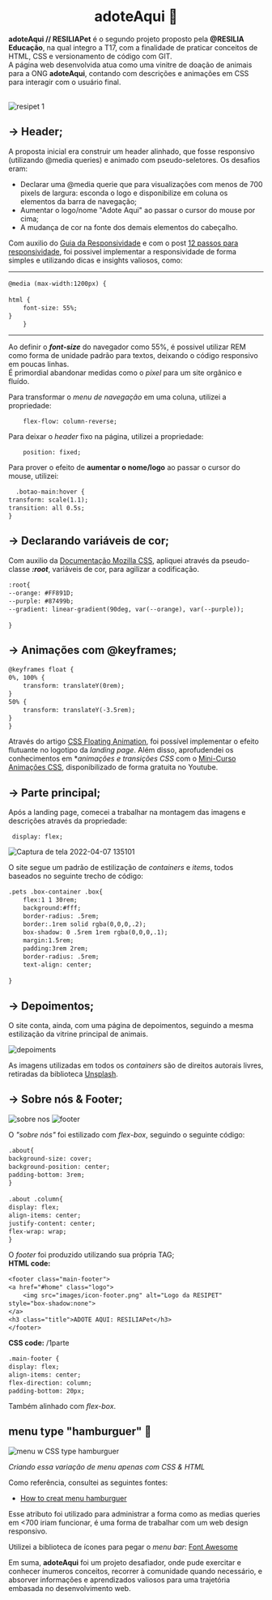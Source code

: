 <h1 align="center">adoteAqui 🐾</h1>

**adoteAqui // RESILIAPet** é o segundo projeto proposto pela **@RESILIA Educação**, na qual integro a T17, com a finalidade de praticar conceitos de HTML, CSS e versionamento de código com GIT. <br>
A página web desenvolvida atua como uma vinitre de doação de animais para a ONG **adoteAqui**, contando com descrições e animações em CSS para interagir com o usuário final. 
<br>
<br>

![resipet 1](https://user-images.githubusercontent.com/101408372/162243230-bfba693e-7820-4d79-a3e4-ca6372291ec3.png)

## → **Header;** <br>
A proposta inicial era construir um header alinhado, que fosse responsivo (utilizando @media queries) e animado com pseudo-seletores. Os desafios eram: <br> 
- Declarar uma @media querie que para visualizações com menos de 700 pixels de largura: esconda o logo e disponibilize em coluna os elementos da barra de navegação;
- Aumentar o logo/nome "Adote Aqui" ao passar o cursor do mouse por cima;
- A mudança de cor na fonte dos demais elementos do cabeçalho.

Com auxilio do [Guia da Responsividade](https://kinsta.com/pt/blog/design-responsivo-web/) e com o post [12 passos para responsividade](https://www.linkedin.com/feed/update/urn:li:activity:6916716250224046081/), foi possivel implementar a responsividade de forma simples e utilizando dicas e insights valiosos, como: 
<hr>

    @media (max-width:1200px) {

    html {
        font-size: 55%;
    }
        }
<hr>

Ao definir o ***font-size*** do navegador como 55%, é possivel utilizar REM como forma de unidade padrão para textos, deixando o código responsivo em poucas linhas.  <br>
É primordial abandonar medidas como o *pixel* para um site orgânico e fluído. <br>

Para transformar o *menu de navegação* em uma coluna, utilizei a propriedade: <br>
 
        flex-flow: column-reverse; 

Para deixar o *header* fixo na página, utilizei a propriedade: <br>

        position: fixed; 


Para prover o efeito de **aumentar o nome/logo** ao passar o cursor do mouse, utilizei: 

      .botao-main:hover {
    transform: scale(1.1);
    transition: all 0.5s;
    } 
   
## → **Declarando variáveis de cor;** <br>

Com auxilio da [Documentação Mozilla CSS](https://developer.mozilla.org/pt-BR/docs/Web/CSS/Using_CSS_custom_properties), apliquei através da pseudo-classe ***:root***, variáveis de cor, para agilizar a codificação. 

    :root{ 
    --orange: #FF891D;
    --purple: #87499b;
    --gradient: linear-gradient(90deg, var(--orange), var(--purple));
        
    }

## → **Animações com @keyframes;**

    @keyframes float {
    0%, 100% {
        transform: translateY(0rem);
    }
    50% {
        transform: translateY(-3.5rem);
    }
    }

Através do artigo [CSS Floating Animation](https://www.geeksforgeeks.org/css-floating-animation/), foi possível implementar o efeito flutuante no logotipo da *landing page*. Além disso, aprofudendei os conhecimentos em **animações e transições CSS* com o [Mini-Curso Animações CSS](https://www.youtube.com/watch?v=eTELLTacg-8&t=68s), disponibilizado de forma gratuita no Youtube. 

## → **Parte principal;** <br>
Após a landing page, comecei a trabalhar na montagem das imagens e descrições através da propriedade: <br>
 
     display: flex;


![Captura de tela 2022-04-07 135101](https://user-images.githubusercontent.com/101408372/162256080-c2ddada4-f41c-4ae5-8e4f-246afe737bcf.png)

O site segue um padrão de estilização de *containers* e *items*, todos baseados no seguinte trecho de código: 

    .pets .box-container .box{
        flex:1 1 30rem;
        background:#fff;
        border-radius: .5rem;
        border:.1rem solid rgba(0,0,0,.2);
        box-shadow: 0 .5rem 1rem rgba(0,0,0,.1);
        margin:1.5rem;
        padding:3rem 2rem;
        border-radius: .5rem;
        text-align: center;

    }
    
 ## → **Depoimentos;** 
O site conta, ainda, com uma página de depoimentos, seguindo a mesma estilização da vitrine principal de animais. 


  ![depoiments](https://user-images.githubusercontent.com/101408372/162257460-e4e07689-6499-4aa6-9a92-e381d1f9830b.png)

As imagens utilizadas em todos os *containers* são de direitos autorais livres, retiradas da biblioteca [Unsplash](https://unsplash.com/). 

## → **Sobre nós & Footer**; 

![sobre nos](https://user-images.githubusercontent.com/101408372/162258886-27be36aa-9c69-4581-9b27-fdf12e7b41a4.png)
![footer](https://user-images.githubusercontent.com/101408372/162258945-51932d37-236a-485f-83e1-19579962e5cf.png)


O *"sobre nós"* foi estilizado com *flex-box*, seguindo o seguinte código: 

    .about{
    background-size: cover;
    background-position: center;
    padding-bottom: 3rem;
    }

    .about .column{
    display: flex;
    align-items: center;
    justify-content: center;
    flex-wrap: wrap;
    }

O *footer* foi produzido utilizando sua própria TAG; <BR>
**HTML code:** 

    <footer class="main-footer">
    <a href="#home" class="logo">
        <img src="images/icon-footer.png" alt="Logo da RESIPET" style="box-shadow:none">
    </a>
    <h3 class="title">ADOTE AQUI: RESILIAPet</h3>
    </footer>    

**CSS code:** /1parte 

    .main-footer {
    display: flex;
    align-items: center;
    flex-direction: column;
    padding-bottom: 20px;

Também alinhado com *flex-box*. 

## **menu type "hamburguer"** 🍔

![menu w CSS type hamburguer](https://user-images.githubusercontent.com/101408372/162268205-b95320f6-c6c2-4772-9c18-68a6212d7ddf.png)

*Criando essa variação de menu apenas com CSS & HTML*

Como referência, consultei as seguintes fontes: <br>
- [How to creat menu hamburguer](https://vidafullstack.com.br/html/como-criar-um-menu-hamburguer-com-html-e-css/) <br>

Esse atributo foi utilizado para administrar a forma como as medias queries em <700 iriam funcionar, é uma forma de trabalhar com um web design responsivo. 

Utilizei a biblioteca de ícones para pegar o *menu bar*: [Font Awesome](https://fontawesome.com/v5/icons/font-awesome-logo-full?s=solid) 

Em suma, **adoteAqui** foi um projeto desafiador, onde pude exercitar e conhecer ínumeros conceitos, recorrer à comunidade quando necessário, e absorver informações e aprendizados valiosos para uma trajetória embasada no desenvolvimento web. 













